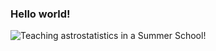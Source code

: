 ### Hello world!

<picture>
 <source media="(prefers-color-scheme: dark)" srcset="https://lh5.googleusercontent.com/F9lYz-XaPv_Fj2e6DLihvgWxlbmrdmghcZi7NxFEcv7qpblHG4ftcUciXsLkAMO_ggXTJro0xoUBtMBvtQStOs9AW7yMfTosvIojAPDCFsPyooIKbmPsw6xP7fuSNiGe1A=w1280">
 <source media="(prefers-color-scheme: light)" srcset="https://lh5.googleusercontent.com/F9lYz-XaPv_Fj2e6DLihvgWxlbmrdmghcZi7NxFEcv7qpblHG4ftcUciXsLkAMO_ggXTJro0xoUBtMBvtQStOs9AW7yMfTosvIojAPDCFsPyooIKbmPsw6xP7fuSNiGe1A=w1280">
 <img alt="Teaching astrostatistics in a Summer School!" src="https://lh5.googleusercontent.com/F9lYz-XaPv_Fj2e6DLihvgWxlbmrdmghcZi7NxFEcv7qpblHG4ftcUciXsLkAMO_ggXTJro0xoUBtMBvtQStOs9AW7yMfTosvIojAPDCFsPyooIKbmPsw6xP7fuSNiGe1A=w1280">
</picture>

<!--
**kkovlakas/kkovlakas** is a ✨ _special_ ✨ repository because its `README.md` (this file) appears on your GitHub profile.

Here are some ideas to get you started:

- 🔭 I’m currently working on ...
- 🌱 I’m currently learning ...
- 👯 I’m looking to collaborate on ...
- 🤔 I’m looking for help with ...
- 💬 Ask me about ...
- 📫 How to reach me: ...
- 😄 Pronouns: ...
- ⚡ Fun fact: ...
-->
